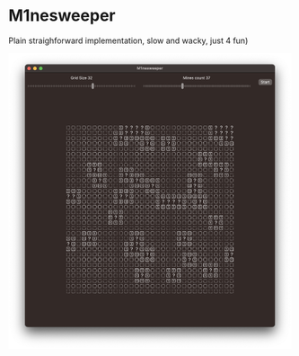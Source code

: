 # M1nesweeper


Plain straighforward implementation, slow and wacky, just 4 fun)

![Minesweeper](https://github.com/slavskrit/M1nesweeper/blob/main/screen.png?raw=true)
